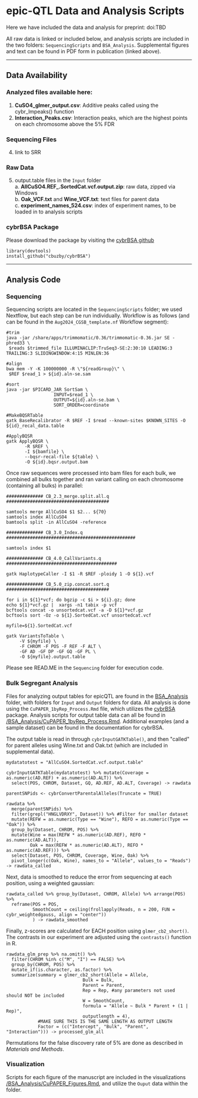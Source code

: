 # epic-QTL Data and Analysis Scripts
 
Here we have included the data and analysis for preprint: doi:TBD

All raw data is linked or included below, and analysis scripts are included in the two folders: `SequencingScripts` and `BSA_Analysis`. Supplemental figures and text can be found in PDF form in publication (linked above).

***  

## Data Availability
### Analyzed files available here:
1. **CuSO4_glmer_output.csv**: Additive peaks called using the cybr_lmpeaks() function
2. **Interaction_Peaks.csv**: Interaction peaks, which are the highest points on each chromosome above the 5% FDR
   
### Sequencing Files
4. link to SRR

### Raw Data
5. output.table files in the `Input` folder  
   a. **AllCuSO4.REF_.SortedCat.vcf.output.zip**: raw data, zipped via Windows  
   b. **Oak_VCF.txt** and **Wine_VCF.txt**: text files for parent data  
   c. **experiment_names_524.csv**: index of experiment names, to be loaded in to analysis scripts  

### cybrBSA Package
Please download the package by visiting the [cybrBSA github](https://github.com/cbuzby/cybrBSA)
```
library(devtools)
install_github("cbuzby/cybrBSA")
```

***  

## Analysis Code
### Sequencing
Sequencing scripts are located in the `SequencingScripts` folder; we used Nextflow, but each step can be run individually. Workflow is as follows (and can be found in the `Aug2024_CGSB_template.nf` Workflow segment):  
```
#trim
java -jar /share/apps/trimmomatic/0.36/trimmomatic-0.36.jar SE -phred33 \
 $reads $trimmed_file ILLUMINACLIP:TruSeq3-SE:2:30:10 LEADING:3 TRAILING:3 SLIDINGWINDOW:4:15 MINLEN:36

#align
bwa mem -Y -K 100000000 -R \"${readGroup}\" \
 $REF $read_1 > ${id}.aln-se.sam

#sort
java -jar $PICARD_JAR SortSam \
                  INPUT=$read_1 \
                  OUTPUT=${id}.aln-se.bam \
                  SORT_ORDER=coordinate

#MakeBQSRTable
gatk BaseRecalibrator -R $REF -I $read --known-sites $KNOWN_SITES -O ${id}_recal_data.table

#ApplyBQSR
gatk ApplyBQSR \
	   -R $REF \
	   -I ${bamfile} \
	   --bqsr-recal-file ${table} \
	   -O ${id}.bqsr.output.bam
```

Once raw sequences were processed into bam files for each bulk, we combined all bulks together and ran variant calling on each chromosome (containing all bulks) in parallel:
```
############## CB_2.3_merge.split.all.q #######################################

samtools merge AllCuSO4 $1 $2... ${70}
samtools index AllCuSO4
bamtools split -in AllCuSO4 -reference

############## CB_3.0_Index.q #################################################

samtools index $1

############## CB_4.0_CallVariants.q ##########################################

gatk HaplotypeCaller -I $1 -R $REF -ploidy 1 -O ${1}.vcf

############## CB_5.0_zip.concat.sort.q #######################################

for i in ${1}*vcf; do bgzip -c $i > ${i}.gz; done
echo ${1}*vcf.gz |  xargs -n1 tabix -p vcf
bcftools concat -o unsortedcat.vcf -a -D ${1}*vcf.gz
bcftools sort -Oz -o ${1}.SortedCat.vcf unsortedcat.vcf

myfile=${1}.SortedCat.vcf

gatk VariantsToTable \
     -V ${myfile} \
     -F CHROM -F POS -F REF -F ALT \
     -GF AD -GF DP -GF GQ -GF PL \
     -O ${myfile}.output.table
```

Please see READ.ME in the `Sequencing` folder for execution code.

### Bulk Segregant Analysis
Files for analyzing output tables for epicQTL are found in the [BSA_Analysis](https://github.com/Siegallab/epicQTL/tree/main/BSA_Analysis) folder, with folders for `Input` and `Output` folders for data. All analysis is done using the `CuPAPER_1byRep_Process.Rmd` file, which utilizes the [cybrBSA](https://github.com/cbuzby/cybrBSA) package. Analysis scripts for output table data can all be found in [/BSA_Analysis/CuPAPER_1byRep_Process.Rmd](https://github.com/Siegallab/epicQTL/blob/main/BSA_Analysis/CuPAPER_1byRep_Process.Rmd). Additional examples (and a sample dataset) can be found in the documentation for cybrBSA.

The output table is read in through `cybrInputGATKTable()`, and then "called" for parent alleles using Wine.txt and Oak.txt (which are included in supplemental data).
```
mydatatotest = "AllCuSO4.SortedCat.vcf.output.table"

cybrInputGATKTable(mydatatotest) %>% mutate(Coverage = as.numeric(AD.REF) + as.numeric(AD.ALT)) %>%
  select(POS, CHROM, Dataset, GQ, AD.REF, AD.ALT, Coverage) -> rawdata

parentSNPids <- cybrConvertParentalAlleles(Truncate = TRUE)

rawdata %>% 
  merge(parentSNPids) %>% 
  filter(grepl("HNGLVDRXY", Dataset)) %>% #Filter for smaller dataset
  mutate(REFW = as.numeric(Type == "Wine"), REFO = as.numeric(Type == "Oak")) %>%
  group_by(Dataset, CHROM, POS) %>%
  mutate(Wine = max(REFW * as.numeric(AD.REF), REFO * as.numeric(AD.ALT)),
         Oak = max(REFW * as.numeric(AD.ALT), REFO * as.numeric(AD.REF))) %>%
  select(Dataset, POS, CHROM, Coverage, Wine, Oak) %>%
  pivot_longer(c(Oak, Wine), names_to = "Allele", values_to = "Reads") -> rawdata_called
```

Next, data is smoothed to reduce the error from sequencing at each position, using a weighted gaussian:
```
rawdata_called %>% group_by(Dataset, CHROM, Allele) %>% arrange(POS) %>%
  reframe(POS = POS, 
          SmoothCount = ceiling(frollapply(Reads, n = 200, FUN = cybr_weightedgauss, align = "center"))
          ) -> rawdata_smoothed
```

Finally, z-scores are calculated for EACH position using `glmer_cb2_short()`. The contrasts in our experiment are adjusted using the `contrasts()` function in R.
```
rawdata_glm_prep %>% na.omit() %>% 
  filter(CHROM %in% c("M", "I") == FALSE) %>%
  group_by(CHROM, POS) %>%
  mutate_if(is.character, as.factor) %>%
  summarize(summary = glmer_cb2_short(Allele = Allele,
                             Bulk = Bulk,
                             Parent = Parent,
                             Rep = Rep, #any parameters not used should NOT be included
                             W = SmoothCount,
                             formula = "Allele ~ Bulk * Parent + (1 | Rep)",
                             outputlength = 4),
            #MAKE SURE THIS IS THE SAME LENGTH AS OUTPUT LENGTH
            Factor = (c("Intercept", "Bulk", "Parent", "Interaction"))) -> processed_glm_all
```

Permutations for the false discovery rate of 5% are done as described in _Materials and Methods_.

### Visualization
Scripts for each figure of the manuscript are included in the visualizations [/BSA_Analysis/CuPAPER_Figures.Rmd](https://github.com/Siegallab/epicQTL/blob/main/BSA_Analysis/CuPAPER_Figures.Rmd), and utilize the `Ouput` data within the folder. 


